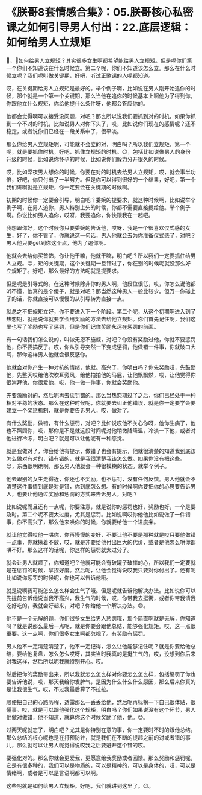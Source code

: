 # 《朕哥8套情感合集》：05.朕哥核心私密课之如何引导男人付出：22.底层逻辑：如何给男人立规矩

🎼，🎼如何给男人立规矩？其实很多女生啊都希望能给男人立规矩。但是呢你们第一个你们不知道该在什么时候立。第二个呢，你们不知道该怎么立。那么在什么时候立呢？我们呢叫做关键期，好吧，听过正歌课的人呢都知道。

哎，在关键期给男人立规矩是最好的。举个例子啊，比如说在男人刚开始追你的时候，那个就是一个第一个关键期，那么当他在追你的时候基本上啊他为了得到你，你跟他立什么规矩，你给他提什么条件呀，他都会答应你的。

他都会觉得啊可以接受没问题，对吧？那么所以说我们要抓到对的时机，如果你抓到一个不对的时机，比如说男人对你下头了，哎，比如说你们现在的感情呢？还不稳定，或者说你们已经在一段关系中了，很平淡。

那么你给男人立规矩呢，可能就不会立的对，明白吗？所以我们立规矩，第一个呢，就是要抓住时机，好吧，抓住立规矩的时机。😊，包括比如说像男人的身份升级的时候，比如说你怀孕的时候，比如说你们毅力分开很久的时候。

哎，比如深夜男人想你的时候，你要在对的时机去给男人立规矩，哎，就会事半功倍，好吧，你只付出了一半努力。但是你可以得到很好的一个结果，好吧，第一个我们讲啊就是立规矩，你一定要会在关键期的时候啊。

初期的时候你一定要会引导，明白吧？委婉的提要求，就这种时候啊，比如说举个例子啊，在男人追你，男人特别上头的时候，你都不需要直接提给他。举个例子啊。你说比如男人追你，哎呀，我要追你，你快跟我在一起吧。

我想跟你好，这个时候你只要委婉的告诉他，哎呀，我是一个很喜欢仪式感的女生，好了，你不管了，你就说这一句话，男人他就会去为你准备仪式感了，对吧？男人他只要get到你这个点，他为了追你啊。

他就会去给你买首饰，你让他干嘛，他就干嘛，明白吧？所以我们一定要抓住给男人立规。😊，矩的关键期，这个关键期一旦错过了，你在别的时候呢就没那么好立规矩了。好吧，那么最好的方法呢就是提要求。

但是呢是引导式的。在这种时候除非你的男人啊，他段位很低，哎，你怎么说他都听不懂，他真的是个傻子，就是对吧？那当然这种男人一般比较少。但万一你碰上了的话，你就直接可以慢慢的从引导转为直接一点。

就总之不把规矩立好，你不要进入下一个阶段。第二个呢，从这个初期啊进入到了热恋期，就是说你就要学会用奖励的方法去给他立规矩。你们首先记住啊，我们这里也写了奖励也写了惩罚，但是你们记住奖励永远在惩罚的前面。

有一句话我们怎么说的，叫做无恩不施威，对吧？你没有奖励过他，你就不要惩罚他，你不要搞反了。哎，你从引导突然一下变成惩罚，他做错一件事，你就破口大骂，那你这样男人他就会很反感你。

他就会对你产生一种对抗的情绪，他就。高兴了，你明白吗？你先奖励哎，先鼓励他，先整天哎给他吹吹耳旁风，给他拍拍他的马屁，让他飘飘然，哎，让他觉得你很崇拜他，你很爱他，哎，他一做一件事，你就会奖励他。

先要激励对的，然后呢再去惩罚错的。那么当热恋期过了之后，你们已经处于一种相对平稳的状态。那么在这种时候呢，你就要去纠正他错误，就是你一定要学会要建立一个奖惩机制，就是你要告诉男人，哎，做对了。

有什么奖励，做错，有什么惩罚，对吧？比如说哎他不关心你呀，他你生病了，他也不照顾你，哎，那你是不是就这段时间呢对他稍微降降温，冷淡一下他，或者对他进行冷冻，明白吧？就是可以让他呢有一种感觉。

就是我做对了，你会给他有提示，做错了也会有提示，他就很清楚的知道我到底该怎么做对有对的，错有错的，就是我很清楚我该怎么做。如果你没有把这些。😊，东西很明确啊，那么男人他就会一种很模糊的状态。就举个例子。

他去跟别的女生走得近，你还也不奖励，也不惩罚，没有任何反馈。男人他就会不清楚这件事情到底是对是错，你到底怎么想。有的时候啊你要把你的心思要告诉男人，也要让他通过奖励和惩罚的方式来告诉男人，对吧？

比如说呢而且还有一点呢，你要注意，就是说你的惩罚也好，奖励也好，一个是要及时。第二个呢不要太过度，尤其是惩罚。比如说啊哎你他他比如说做了一件错事，你不高兴了，那么他来哄你的时候，你就要给他一个进度条。

就让他觉得哎他一哄你，你再慢慢的变好，不要让他不要是那种就是哎只要他做错一点事，你就揪着不放，哎，就是非要给他付出巨大的代价，或者是他怎么哄你都哄不好。那么这样的话呢，你这样的惩罚就太过分了。

就会让男人就烦了，你知道吧？他就可能会有破罐子破摔的心，所以我们一定要就是在惩罚的时候，拿捏好度。然后呢，让他会觉得说哎我只要对你付出了。还有呢比如说你惩罚的时候呢，你也可以告诉他哦。

就是说啊我可能怎么怎么样会生气了哦。但是呢就告诉他解决办法。比如说你可以先提前告诉他说当我不高兴，我生气的时候，哎，你带我去逛街，或者你带我请我吃好吃的，我就会好起来，对吧？你给他一个解决办法。😊。

他不是一个无解的题，你们很多女生给男人惩罚哦，那个简直啊就是无解，你知道吗？就是说那么最后一点呢，就是你要会跟他总结，能够强化规矩。哎，这一点很重要。这一点啊，你们很多女生啊都忽视了。有奖励有惩罚。

男人他不一定清楚清楚了，他不一定记得，怎么让他能够记住呢？就是你要给他总结，要给他复盘，怎么怎么哎呀，其实当时我真的是挺生气的，哎，没想到你后来对我这样，然后所以呢我就特别开心。哎。

然后把你的奖励带出来，所以我就怎么怎么样对你要怎么怎么样，包括惩罚了你也要告诉他说，哎，那天我给你发脾气，是因为什么什么什么原因，那么后来你真的是让我很生气，哎，不过我最后算了不拉拉。

顺便把自己的心路历程，透露那么一丢丢给他，然后呢再标榜一下自己很体贴，很懂事。哎，就是可以跟他强化这个规矩，明白吗？你们如果说没有这个环节，男人他做对做错，他不知道，就算你这个时候奖励了他，他。😊。

过两天呢就忘了，明白吧？尤其是你特别在意的事，你一定要时不时的跟他总结。那么总结的核心呢也是在打预防针，就是我们在不断的提起之前的对或者错的事儿，那么就可以让男人呢觉得说哎我之后要避开这个错的哎。

要强化对的。那么你就会更爱我，更愿意给我奖励或者回馈。那么奖励和惩罚呢，它是有很多种的，我们可以是物质的，可以是精神的，可以是身体的，哎，可以是情绪啊，或者是可以是言语啊都可以啊。

这些呢就是如何给男人立规矩。好吧，我们就讲到这里了。😊。